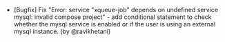- [Bugfix] Fix "Error: service "xqueue-job" depends on undefined service mysql: invalid compose project" - add conditional statement to check whether the mysql service is enabled or if the user is using an external mysql instance. (by @ravikhetani)